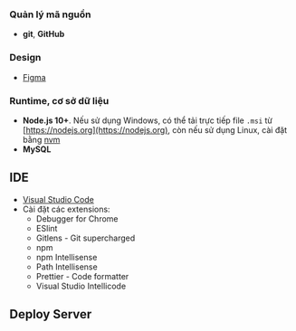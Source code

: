 
### Quản lý mã nguồn

- **git**, **GitHub**

### Design

- [Figma](https://www.figma.com/file/63NtzLAeJcc4K0naM92C0P/Education-Management-System?type=design&node-id=0%3A1&mode=design&t=eFZPEyuRQkMziVxy-1)

### Runtime, cơ sở dữ liệu

- **Node.js 10+**. Nếu sử dụng Windows, có thể tải trực tiếp file `.msi` từ [https://nodejs.org](https://nodejs.org), còn nếu sử dụng Linux, cài đặt bằng [nvm](https://github.com/nvm-sh/nvm)
- **MySQL** 

## IDE

- [Visual Studio Code](https://code.visualstudio.com)
- Cài đặt các extensions:
  - Debugger for Chrome
  - ESlint
  - Gitlens - Git supercharged
  - npm
  - npm Intellisense
  - Path Intellisense
  - Prettier - Code formatter
  - Visual Studio Intellicode

## Deploy Server

<!-- * [![Node.js](https://img.shields.io/badge/node.js-6DA55F?style=for-the-badge&logo=node.js&logoColor=white)](https://nodejs.org/) -->
<!-- * [![React](https://img.shields.io/badge/React-20232A?style=for-the-badge&logo=react&logoColor=61DAFB)](https://reactjs.org/)
* [![Redux](https://img.shields.io/badge/redux-%23593d88.svg?style=for-the-badge&logo=redux&logoColor=white)](https://redux.js.org/)
* [![Ant Design](https://img.shields.io/badge/-AntDesign-%230170FE?style=for-the-badge&logo=ant-design&logoColor=white)](https://ant.design/)
* [![MongoDB](https://img.shields.io/badge/MongoDB-%234ea94b.svg?style=for-the-badge&logo=mongodb&logoColor=white)](https://www.mongodb.com/) -->
